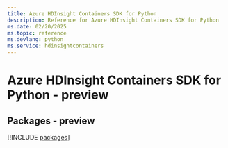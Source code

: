 ```yaml
---
title: Azure HDInsight Containers SDK for Python
description: Reference for Azure HDInsight Containers SDK for Python
ms.date: 02/20/2025
ms.topic: reference
ms.devlang: python
ms.service: hdinsightcontainers
---
```

# Azure HDInsight Containers SDK for Python - preview
## Packages - preview
[!INCLUDE [packages](hdinsight-containers-index.md)]